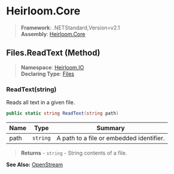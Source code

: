 # Heirloom.Core

> **Framework**: .NETStandard,Version=v2.1  
> **Assembly**: [Heirloom.Core][0]

## Files.ReadText (Method)

> **Namespace**: [Heirloom.IO][0]  
> **Declaring Type**: [Files][1]

### ReadText(string)

Reads all text in a given file.

```cs
public static string ReadText(string path)
```

| Name | Type     | Summary                                  |
|------|----------|------------------------------------------|
| path | `string` | A path to a file or embedded identifier. |

> **Returns** - `string` - String contents of a file.

**See Also:** [OpenStream][2]

[0]: ../../../Heirloom.Core.md
[1]: ../Files.md
[2]: OpenStream.md
